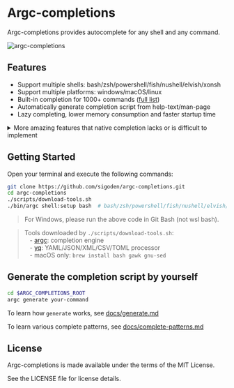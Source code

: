 # Argc-completions

Argc-completions provides autocomplete for any shell and any command.

![argc-completions](https://github.com/sigoden/argc-completions/assets/4012553/235bd290-516c-4dec-83d8-17cb852d35ae)

## Features

- Support multiple shells: bash/zsh/powershell/fish/nushell/elvish/xonsh
- Support multiple platforms: windows/macOS/linux
- Built-in completion for 1000+ commands ([full list](./MANIFEST.md))
- Automatically generate completion script from help-text/man-page
- Lazy completing, lower memory consumption and faster startup time

<details>
<summary>
More amazing features that native completion lacks or is difficult to implement
</summary>

### Parallel computing

![complete-git-checkout](https://github.com/sigoden/argc-completions/assets/4012553/9f062328-ad01-470e-963d-ae3f3777ca8c)

```sh
_choice_ref() {
    _argc_util_parallel _choice_local_branch ::: _choice_remote_branch ::: _choice_tag ::: _choice_head_commit
}
```

### Use network

![complete-cargo-add](https://github.com/sigoden/argc-completions/assets/4012553/dda4b2b4-338c-4a82-8a9a-ec8d7afd2d33)

### Complete comma-separated list 

![complete-find-type](https://github.com/sigoden/argc-completions/assets/4012553/f29da10b-5d86-4a1c-add0-987a4172a182)

### Complete multiple parts

![complete-rustup-target-add](https://github.com/sigoden/argc-completions/assets/4012553/e0ca086f-52c1-4cff-be22-a9c0db7bf823)

### Complete key-value pairs

![complete-ssh-o](https://github.com/sigoden/argc-completions/assets/4012553/0d758936-035a-427b-9821-5e1b9274411a)

### Reuse completion of other command/subcommand

![complete-yarn-workspace](https://github.com/sigoden/argc-completions/assets/4012553/8b611145-9c25-478b-8d1c-d58671028b5d)

</details>

## Getting Started

Open your terminal and execute the following commands:

```sh
git clone https://github.com/sigoden/argc-completions.git
cd argc-completions
./scripts/download-tools.sh
./bin/argc shell:setup bash  # bash/zsh/powershell/fish/nushell/elvish/xonsh
```

> For Windows, please run the above code in Git Bash (not wsl bash).

> Tools downloaded by `./scripts/download-tools.sh`:\
> &nbsp;&nbsp; - [argc](https://github.com/sigoden/argc): completion engine\
> &nbsp;&nbsp; - [yq](https://github.com/mikefarah/yq): YAML/JSON/XML/CSV/TOML processor\
> &nbsp;&nbsp; - macOS only: `brew install bash gawk gnu-sed`

## Generate the completion script by yourself

```sh
cd $ARGC_COMPLETIONS_ROOT
argc generate your-command
```

To learn how `generate` works, see [docs/generate.md](docs/generate.md)

To learn various complete patterns, see [docs/complete-patterns.md](docs/complete-patterns.md)

## License

Argc-completions is made available under the terms of the MIT License. 

See the LICENSE file for license details.
